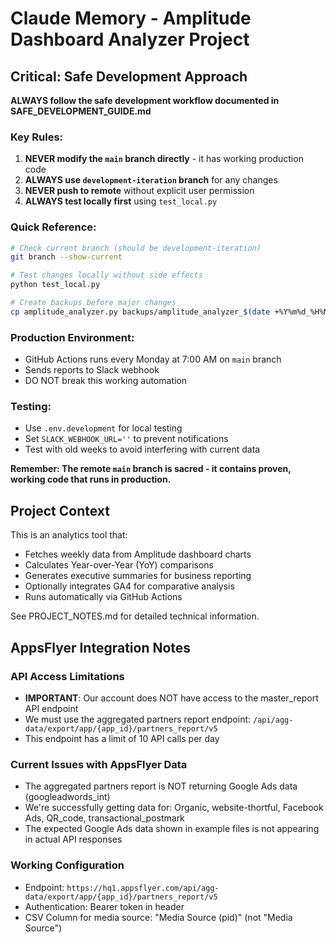 # Claude Memory - Amplitude Dashboard Analyzer Project

## Critical: Safe Development Approach

**ALWAYS follow the safe development workflow documented in SAFE_DEVELOPMENT_GUIDE.md**

### Key Rules:
1. **NEVER modify the `main` branch directly** - it has working production code
2. **ALWAYS use `development-iteration` branch** for any changes
3. **NEVER push to remote** without explicit user permission
4. **ALWAYS test locally first** using `test_local.py`

### Quick Reference:
```bash
# Check current branch (should be development-iteration)
git branch --show-current

# Test changes locally without side effects
python test_local.py

# Create backups before major changes
cp amplitude_analyzer.py backups/amplitude_analyzer_$(date +%Y%m%d_%H%M%S).py
```

### Production Environment:
- GitHub Actions runs every Monday at 7:00 AM on `main` branch
- Sends reports to Slack webhook
- DO NOT break this working automation

### Testing:
- Use `.env.development` for local testing
- Set `SLACK_WEBHOOK_URL=''` to prevent notifications
- Test with old weeks to avoid interfering with current data

**Remember: The remote `main` branch is sacred - it contains proven, working code that runs in production.**

## Project Context

This is an analytics tool that:
- Fetches weekly data from Amplitude dashboard charts
- Calculates Year-over-Year (YoY) comparisons
- Generates executive summaries for business reporting
- Optionally integrates GA4 for comparative analysis
- Runs automatically via GitHub Actions

See PROJECT_NOTES.md for detailed technical information.

## AppsFlyer Integration Notes

### API Access Limitations
- **IMPORTANT**: Our account does NOT have access to the master_report API endpoint
- We must use the aggregated partners report endpoint: `/api/agg-data/export/app/{app_id}/partners_report/v5`
- This endpoint has a limit of 10 API calls per day

### Current Issues with AppsFlyer Data
- The aggregated partners report is NOT returning Google Ads data (googleadwords_int)
- We're successfully getting data for: Organic, website-thortful, Facebook Ads, QR_code, transactional_postmark
- The expected Google Ads data shown in example files is not appearing in actual API responses

### Working Configuration
- Endpoint: `https://hq1.appsflyer.com/api/agg-data/export/app/{app_id}/partners_report/v5`
- Authentication: Bearer token in header
- CSV Column for media source: "Media Source (pid)" (not "Media Source")